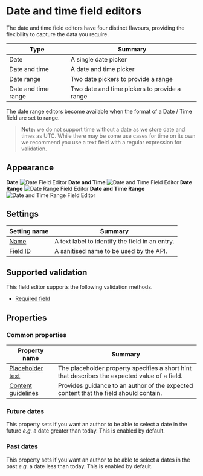 # Date and time field editors
The date and time field editors have four distinct flavours, providing the flexibility to capture the data you require.

| Type | Summary|
| ---| --- |
| Date | A single date picker |
| Date and time | A date and time picker |
| Date range | Two date pickers to provide a range |
| Date and time range | Two date and time pickers to provide a range |

The date range editors become available when the format of a Date / Time field are set to range.

> **Note:** we do not support time without a date as we store date and times as UTC. While there may be some use cases for time on its own we recommend you use a text field with a regular expression for validation.

## Appearance
**Date**
![Date Field Editor](/images/field-editor-date.png)
**Date and Time**
![Date and Time Field Editor](/images/field-editor-date-time.png)
**Date Range**
![Date Range Field Editor](/images/field-editor-date-range.png)
**Date and Time Range**
![Date and Time Range Field Editor](/images/field-editor-date-time-range.png)

## Settings
| Setting name | Summary|
| ---| --- |
| [Name](/content-types/field-editors/field-settings.md#name) | A text label to identify the field in an entry.|
| [Field ID](/content-types/field-editors/field-settings.md#field-id) | A sanitised name to be used by the API. |

## Supported validation
This field editor supports the following validation methods.

- [Required field](/content-types/validation/required-validation.md)

## Properties

### Common properties
| Property name | Summary|
| ---| --- |
| [Placeholder text](/content-types/field-editors/field-properties.md#placeholder-text) | The placeholder property specifies a short hint that describes the expected value of a field. |
| [Content guidelines](/content-types/field-editors/field-properties.md#content-guidelines) |  Provides guidance to an author of the expected content that the field should contain. |

### Future dates
This property sets if you want an author to be able to select a date in the future *e.g.* a date greater than today. This is enabled by default.

### Past dates
This property sets if you want an author to be able to select a dates in the past *e.g.* a date less than today. This is enabled by default.
